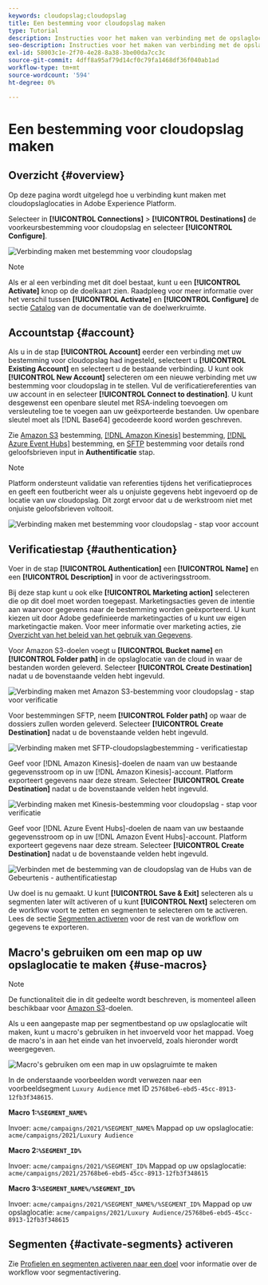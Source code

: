 ```yaml
---
keywords: cloudopslag;cloudopslag
title: Een bestemming voor cloudopslag maken
type: Tutorial
description: Instructies voor het maken van verbinding met de opslaglocaties van uw cloud
seo-description: Instructies voor het maken van verbinding met de opslaglocaties van uw cloud
exl-id: 58003c1e-2f70-4e28-8a38-3be00da7cc3c
source-git-commit: 4dff8a95af79d14cf0c79fa1468df36f040ab1ad
workflow-type: tm+mt
source-wordcount: '594'
ht-degree: 0%

---
```


# Een bestemming voor cloudopslag maken

## Overzicht {#overview}

Op deze pagina wordt uitgelegd hoe u verbinding kunt maken met cloudopslaglocaties in Adobe Experience Platform.

Selecteer in **[!UICONTROL Connections]** > **[!UICONTROL Destinations]** de voorkeursbestemming voor cloudopslag en selecteer **[!UICONTROL Configure]**.

![Verbinding maken met bestemming voor cloudopslag](../../assets/catalog/cloud-storage/workflow/connect.png)

>[!NOTE]
>
>Als er al een verbinding met dit doel bestaat, kunt u een **[!UICONTROL Activate]** knop op de doelkaart zien. Raadpleeg voor meer informatie over het verschil tussen **[!UICONTROL Activate]** en **[!UICONTROL Configure]** de sectie [Catalog](../../ui/destinations-workspace.md#catalog) van de documentatie van de doelwerkruimte.

## Accountstap {#account}

Als u in de stap **[!UICONTROL Account]** eerder een verbinding met uw bestemming voor cloudopslag had ingesteld, selecteert u **[!UICONTROL Existing Account]** en selecteert u de bestaande verbinding. U kunt ook **[!UICONTROL New Account]** selecteren om een nieuwe verbinding met uw bestemming voor cloudopslag in te stellen. Vul de verificatiereferenties van uw account in en selecteer **[!UICONTROL Connect to destination]**. U kunt desgewenst een openbare sleutel met RSA-indeling toevoegen om versleuteling toe te voegen aan uw geëxporteerde bestanden. Uw openbare sleutel moet als [!DNL Base64] gecodeerde koord worden geschreven.

Zie [Amazon S3](./amazon-s3.md) bestemming, [[!DNL Amazon Kinesis]](./amazon-kinesis.md) bestemming, [[!DNL Azure Event Hubs]](./azure-event-hubs.md) bestemming, en [SFTP](./sftp.md) bestemming voor details rond geloofsbrieven input in **Authentificatie** stap.

>[!NOTE]
>
>Platform ondersteunt validatie van referenties tijdens het verificatieproces en geeft een foutbericht weer als u onjuiste gegevens hebt ingevoerd op de locatie van uw cloudopslag. Dit zorgt ervoor dat u de werkstroom niet met onjuiste geloofsbrieven voltooit.

![Verbinding maken met bestemming voor cloudopslag - stap voor account](../../assets/catalog/cloud-storage/workflow/destination-account.png)

## Verificatiestap {#authentication}

Voer in de stap **[!UICONTROL Authentication]** een **[!UICONTROL Name]** en een **[!UICONTROL Description]** in voor de activeringsstroom.

Bij deze stap kunt u ook elke **[!UICONTROL Marketing action]** selecteren die op dit doel moet worden toegepast. Marketingsacties geven de intentie aan waarvoor gegevens naar de bestemming worden geëxporteerd. U kunt kiezen uit door Adobe gedefinieerde marketingacties of u kunt uw eigen marketingactie maken. Voor meer informatie over marketing acties, zie [Overzicht van het beleid van het gebruik van Gegevens](../../../data-governance/policies/overview.md).

Voor Amazon S3-doelen voegt u **[!UICONTROL Bucket name]** en **[!UICONTROL Folder path]** in de opslaglocatie van de cloud in waar de bestanden worden geleverd. Selecteer **[!UICONTROL Create Destination]** nadat u de bovenstaande velden hebt ingevuld.

![Verbinding maken met Amazon S3-bestemming voor cloudopslag - stap voor verificatie](../../assets/catalog/cloud-storage/workflow/amazon-s3-setup.png)

Voor bestemmingen SFTP, neem **[!UICONTROL Folder path]** op waar de dossiers zullen worden geleverd. Selecteer **[!UICONTROL Create Destination]** nadat u de bovenstaande velden hebt ingevuld.

![Verbinding maken met SFTP-cloudopslagbestemming - verificatiestap](../../assets/catalog/cloud-storage/workflow/sftp-setup.png)

Geef voor [!DNL Amazon Kinesis]-doelen de naam van uw bestaande gegevensstroom op in uw [!DNL Amazon Kinesis]-account. Platform exporteert gegevens naar deze stream. Selecteer **[!UICONTROL Create Destination]** nadat u de bovenstaande velden hebt ingevuld.

![Verbinding maken met Kinesis-bestemming voor cloudopslag - stap voor verificatie](../../assets/catalog/cloud-storage/workflow/kinesis-setup.png)

Geef voor [!DNL Azure Event Hubs]-doelen de naam van uw bestaande gegevensstroom op in uw [!DNL Amazon Event Hubs]-account. Platform exporteert gegevens naar deze stream. Selecteer **[!UICONTROL Create Destination]** nadat u de bovenstaande velden hebt ingevuld.

![Verbinden met de bestemming van de cloudopslag van de Hubs van de Gebeurtenis - authentificatiestap](../../assets/catalog/cloud-storage/workflow/event-hubs-setup.png)

Uw doel is nu gemaakt. U kunt **[!UICONTROL Save & Exit]** selecteren als u segmenten later wilt activeren of u kunt **[!UICONTROL Next]** selecteren om de workflow voort te zetten en segmenten te selecteren om te activeren. Lees de sectie [Segmenten activeren](#activate-segments) voor de rest van de workflow om gegevens te exporteren.

## Macro&#39;s gebruiken om een map op uw opslaglocatie te maken {#use-macros}

>[!NOTE]
>
> De functionaliteit die in dit gedeelte wordt beschreven, is momenteel alleen beschikbaar voor [Amazon S3](./amazon-s3.md)-doelen.

Als u een aangepaste map per segmentbestand op uw opslaglocatie wilt maken, kunt u macro&#39;s gebruiken in het invoerveld voor het mappad. Voeg de macro&#39;s in aan het einde van het invoerveld, zoals hieronder wordt weergegeven.

![Macro&#39;s gebruiken om een map in uw opslagruimte te maken](../../assets/catalog/cloud-storage/workflow/macros-folder-path.png)

In de onderstaande voorbeelden wordt verwezen naar een voorbeeldsegment `Luxury Audience` met ID `25768be6-ebd5-45cc-8913-12fb3f348615`.

**Macro 1:`%SEGMENT_NAME%`**

Invoer: `acme/campaigns/2021/%SEGMENT_NAME%`
Mappad op uw opslaglocatie: `acme/campaigns/2021/Luxury Audience`

**Macro 2:`%SEGMENT_ID%`**

Invoer: `acme/campaigns/2021/%SEGMENT_ID%`
Mappad op uw opslaglocatie: `acme/campaigns/2021/25768be6-ebd5-45cc-8913-12fb3f348615`

**Macro 3:`%SEGMENT_NAME%/%SEGMENT_ID%`**

Invoer: `acme/campaigns/2021/%SEGMENT_NAME%/%SEGMENT_ID%`
Mappad op uw opslaglocatie: `acme/campaigns/2021/Luxury Audience/25768be6-ebd5-45cc-8913-12fb3f348615`



## Segmenten {#activate-segments} activeren

Zie [Profielen en segmenten activeren naar een doel](../../ui/activate-destinations.md) voor informatie over de workflow voor segmentactivering.
